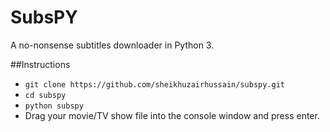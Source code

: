 # SubsPY
A no-nonsense subtitles downloader in Python 3.

##Instructions
* `git clone https://github.com/sheikhuzairhussain/subspy.git`
* `cd subspy`
* `python subspy`
* Drag your movie/TV show file into the console window and press enter.
